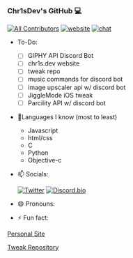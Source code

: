 ### Chr1sDev's GitHub 💻
[![All Contributors](https://img.shields.io/badge/all_contributors-1-orange.svg?style=flat-square)](#contributors-)
[![website](https://img.shields.io/website?down_color=lightgrey&down_message=offline&label=chr1s.dev&style=flat-square&up_color=limegreen&up_message=online&url=https%3A%2F%2Fchr1s.dev)](https://chr1s.dev)
[![chat](https://img.shields.io/discord/700453406061494292?style=flat-square)](https://discord.gg/EKZyXfM)

- To-Do:
  - [ ] GIPHY API Discord Bot
  - [ ] chr1s.dev website
  - [ ] tweak repo
  - [ ] music commands for discord bot
  - [ ] image upscaler api w/ discord bot
  - [ ] JiggleMode iOS tweak
  - [ ] Parcility API w/ discord bot
- 🔢Languages I know (most to least)
  - Javascript
  - html/css
  - C
  - Python
  - Objective-c
- 📫 Socials:

  [![Twitter](https://abs.twimg.com/errors/logo23x19@2x.png)](https://twitter.com/Chr1sDev)
  [![Discord.bio](https://chr1s.dev/assets/disc_tiny.png)](dsc.bio/chr1sdev)
- 😄 Pronouns:
- ⚡ Fun fact:

[Personal Site](https://chr1s.dev)

[Tweak Repository](https://repo.chr1s.dev)

